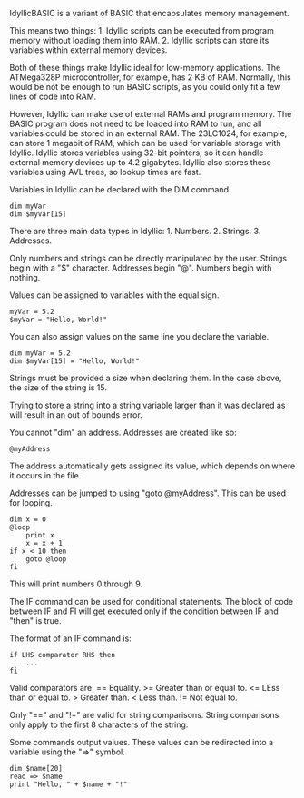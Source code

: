 IdyllicBASIC is a variant of BASIC that encapsulates memory management.

This means two things:
	1. Idyllic scripts can be executed from program memory without loading them into RAM.
	2. Idyllic scripts can store its variables within external memory devices. 
	
Both of these things make Idyllic ideal for low-memory applications. The ATMega328P microcontroller, for example, has 2 KB of RAM. Normally, this would be not be enough to run BASIC scripts, as you could only fit a few lines of code into RAM.

However, Idyllic can make use of external RAMs and program memory. The BASIC program does not need to be loaded into RAM to run, and all variables could be stored in an external RAM. The 23LC1024, for example, can store 1 megabit of RAM, which can be used for variable storage with Idyllic. Idyllic stores variables using 32-bit pointers, so it can handle external memory devices up to 4.2 gigabytes. Idyllic also stores these variables using AVL trees, so lookup times are fast.

Variables in Idyllic can be declared with the DIM command.

	dim myVar
	dim $myVar[15]
	
There are three main data types in Idyllic:
	1. Numbers.
	2. Strings.
	3. Addresses.
	
Only numbers and strings can be directly manipulated by the user.
Strings begin with a "$" character.
Addresses begin "@".
Numbers begin with nothing.

Values can be assigned to variables with the equal sign.

	myVar = 5.2
	$myVar = "Hello, World!"
	
You can also assign values on the same line you declare the variable.

	dim myVar = 5.2
	dim $myVar[15] = "Hello, World!"
	
Strings must be provided a size when declaring them.
In the case above, the size of the string is 15.

Trying to store a string into a string variable larger than it was
declared as will result in an out of bounds error.

You cannot "dim" an address. Addresses are created like so:

	@myAddress
	
The address automatically gets assigned its value, which depends
on where it occurs in the file. 

Addresses can be jumped to using "goto @myAddress".
This can be used for looping.

	dim x = 0
	@loop
		print x
		x = x + 1
	if x < 10 then
		goto @loop
	fi
	
This will print numbers 0 through 9.

The IF command can be used for conditional statements.
The block of code between IF and FI will get executed
only if the condition between IF and "then" is true.

The format of an IF command is:

	if LHS comparator RHS then
		...
	fi

Valid comparators are:
	==	Equality.
	>=	Greater than or equal to.
	<=	LEss than or equal to.
	>	Greater than.
	<	Less than.
	!=	Not equal to.

Only "==" and "!=" are valid for string comparisons.
String comparisons only apply to the first 8 characters of the string.

Some commands output values.
These values can be redirected into a variable using the "=>" symbol.

	dim $name[20]
	read => $name
	print "Hello, " + $name + "!"


